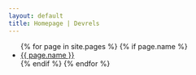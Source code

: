 ```yaml
---
layout: default
title: Homepage | Devrels
---
```


<ul class="posts">
  {% for page in site.pages %}
    {% if page.name %}
      <li><a href='{{ page.url }}'>{{ page.name }}</a></li>
    {% endif %}
  {% endfor %}
</ul>
